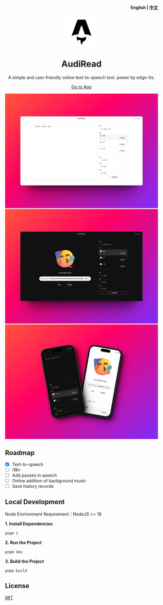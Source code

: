 <h4 align="right">English | <strong><a href="./README_CN.md">中文</a></strong></h4>

<p align="center">
        <img width="100" src="./public/favicon.svg" alt="audiread" />
</p> 

<h1 align="center">AudiRead</h1>

<p align="center">
 A simple and user-friendly online text-to-speech tool. power by edge-tts.
 </p>

</p>

<p align="center">
<a href="https://audiread.app">Go to App</a>
</p>

![](./screenshots/1.png)
![](./screenshots/2.png)
![](./screenshots/phone.png)

## Roadmap

- [x] Text-to-speech
- [ ] i18n
- [ ] Add pauses in speech
- [ ] Online addition of background music
- [ ] Save history records

## Local Development

Node Environment Requirement：NodeJS >= 18

**1. Install Dependencies**

```bash
pnpm i
```

**2. Run the Project**

```bash
pnpm dev
```

**3. Build the Project**

```bash
pnpm build
```

## License

[MIT](./LICENSE)

